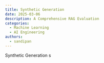 ```yaml
---
title: Synthetic Generation
date: 2025-03-06
description: A Comprehensive RAG Evaluation
categories:
  - Machine Learning
  - AI Engineering
authors:
  - sandipan
---
```



Synthetic Generation 
s